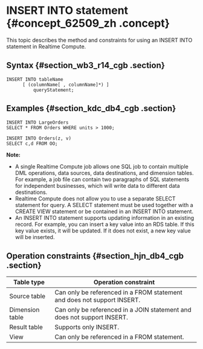 # INSERT INTO statement {#concept_62509_zh .concept}

This topic describes the method and constraints for using an INSERT INTO statement in Realtime Compute.

## Syntax {#section_wb3_r14_cgb .section}

```language-sql
INSERT INTO tableName
      [ (columnName[ , columnName]*) ]
          queryStatement;

```

## Examples {#section_kdc_db4_cgb .section}

```language-sql
INSERT INTO LargeOrders
SELECT * FROM Orders WHERE units > 1000;

```

```language-sql
INSERT INTO Orders(z, v)
SELECT c,d FROM OO;
```

**Note:** 

-   A single Realtime Compute job allows one SQL job to contain multiple DML operations, data sources, data destinations, and dimension tables. For example, a job file can contain two paragraphs of SQL statements for independent businesses, which will write data to different data destinations.
-   Realtime Compute does not allow you to use a separate SELECT statement for query. A SELECT statement must be used together with a CREATE VIEW statement or be contained in an INSERT INTO statement.
-   An INSERT INTO statement supports updating information in an existing record. For example, you can insert a key value into an RDS table. If this key value exists, it will be updated. If it does not exist, a new key value will be inserted.

## Operation constraints {#section_hjn_db4_cgb .section}

|Table type|Operation constraint|
|----------|--------------------|
|Source table|Can only be referenced in a FROM statement and does not support INSERT.|
|Dimension table|Can only be referenced in a JOIN statement and does not support INSERT.|
|Result table|Supports only INSERT.|
|View|Can only be referenced in a FROM statement.|

